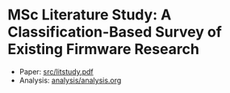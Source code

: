 # MSc Literature Study: A Classification-Based Survey of Existing Firmware Research
- Paper: [src/litstudy.pdf](src/litstudy.pdf)
- Analysis: [analysis/analysis.org](analysis/analysis.org)

